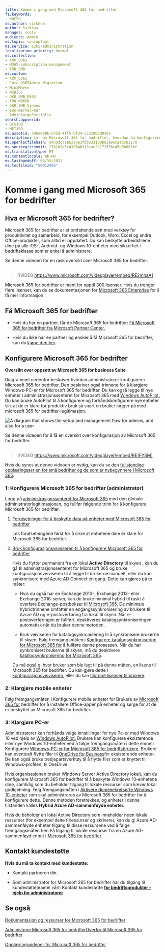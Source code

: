 ```yaml
---
title: Komme i gang med Microsoft 365 for bedrifter
f1.keywords:
- NOCSH
ms.author: sirkkuw
author: Sirkkuw
manager: scotv
audience: Admin
ms.topic: conceptual
ms.service: o365-administration
localization_priority: Normal
ms.collection:
- Adm_O365
- M365-subscription-management
- TRN_SMB
ms.custom:
- Adm_O365
- Core_O365Admin_Migration
- MiniMaven
- MSB365
- OKR_SMB_M365
- TRN_M365B
- OKR_SMB_Videos
- seo-marvel-mar
- AdminSurgePortfolio
search.appverid:
- BCS160
- MET150
ms.assetid: 496e690b-b75d-4ff5-bf34-cc32905d0364
description: Lær om Microsoft 365 for bedrifter, hvordan du konfigurerer det og hvordan du klargjør brukernes enheter og PC-er for å sikre at de er beskyttet av Microsoft 365 for bedrifter.
ms.openlocfilehash: 9430dc7aa637be3fdb833150b83e96caacc82170
ms.sourcegitcommit: 27b2b2e5c41934b918cac2c171556c45e36661bf
ms.translationtype: MT
ms.contentlocale: nb-NO
ms.lasthandoff: 03/19/2021
ms.locfileid: "50912966"
---
```

# <a name="get-started-with-microsoft-365-for-business"></a>Komme i gang med Microsoft 365 for bedrifter

## <a name="what-is-microsoft-365-for-business"></a>Hva er Microsoft 365 for bedrifter?

Microsoft 365 for bedrifter er et omfattende sett med verktøy for produktivitet og samarbeid, for eksempel Outlook, Word, Excel og andre Office-produkter, som alltid er oppdatert. Du kan beskytte arbeidsfilene dine på alle iOS-, Android- og Windows 10-enheter med sikkerhet i bedriftsklasse som er enkel å administrere.

Se denne videoen for en rask oversikt over Microsoft 365 for bedrifter.<br><br>

> [!VIDEO https://www.microsoft.com/videoplayer/embed/RE2mhaA] 
  
Microsoft 365 for bedrifter er ment for opptil 300 lisenser. Hvis du trenger flere lisenser, kan du se dokumentasjonen for [Microsoft 365 Enterprise](../enterprise/index.yml) for å få mer informasjon. 
  
## <a name="get-microsoft-365-for-business"></a>Få Microsoft 365 for bedrifter

- Hvis du har en partner, får de Microsoft 365 for bedrifter: [Få Microsoft 365 for bedrifter fra Microsoft Partner Center.](get-microsoft-365-business.md)
    
- Hvis du ikke har en partner og ønsker å få Microsoft 365 for bedrifter, kan du [kjøpe den her](https://www.microsoft.com/microsoft-365/business).
    
## <a name="set-up-microsoft-365-for-business"></a>Konfigurere Microsoft 365 for bedrifter

 **Oversikt over oppsett av Microsoft 365 for business Suite**
  
Diagrammet nedenfor beskriver hvordan administratorer konfigurerer Microsoft 365 for bedrifter. Den beskriver også trinnene for å klargjøre Windows-PC-er for Microsoft 365 for bedrifter. Du kan også legge til nye enheter i administrasjonssenteret for Microsoft 365 med [Windows AutoPilot.](add-autopilot-devices-and-profile.md) Du kan bruke AutoPilot til å konfigurere og forhåndskonfigurere nye enheter slik at de er klare for produktiv bruk så snart en bruker logger på med microsoft 365 for bedrifter-legitimasjon.
  
![A diagram that shows the setup and management flow for admins, and also for a user](../media/249f81fc-7e79-44c7-8425-3a0b7b651c3b.png)

Se denne videoen for å få en oversikt over konfigurasjon av Microsoft 365 for bedrifter.<br><br>

> [!VIDEO https://www.microsoft.com/videoplayer/embed/RE1FYSM] 

Hvis du synes at denne videoen er nyttig, kan du se den [fullstendige opplæringsserien for små bedrifter og de som er nybegynnere i Microsoft 365](https://support.microsoft.com/office/6ab4bbcd-79cf-4000-a0bd-d42ce4d12816).

  
### <a name="1-set-up-microsoft-365-for-business-admin"></a>1: Konfigurere Microsoft 365 for bedrifter (administrator)

Logg på [administrasjonssenteret for Microsoft 365](https://portal.office.com/adminportal/home) med den globale administratorlegitimasjonen, og fullfør følgende trinn for å konfigurere Microsoft 365 for bedrifter. 
  
1. [Forutsetninger for å beskytte data på enheter med Microsoft 365 for bedrifter](pre-requisites-for-data-protection.md)
    
    Les forutsetningene først for å sikre at enhetene dine er klare for Microsoft 365 for bedrifter.
    
2. [Bruk konfigurasjonsveiviseren til å konfigurere Microsoft 365 for bedrifter](set-up.md)
    
    Hvis du flytter permanent fra en lokal **Active Directory** til skyen , kan du gå til administrasjonssenteret for Microsoft 365 og bruke konfigurasjonsveiviseren til å legge til brukerne manuelt, eller du kan synkronisere med Azure AD Connect én gang. Dette kan gjøres på to måter: 
    
    - Hvis du også har en Exchange 2010-, Exchange 2013- eller Exchange 2016-server, kan du bruke minimal hybrid til raskt å overføre Exchange-postbokser til [Microsoft 365.](/Exchange/mailbox-migration/use-minimal-hybrid-to-quickly-migrate) De minimale hybridtrinnene omfatter en engangssynkronisering av brukere til Azure AD og e-postoverføring fra lokal til skyen. Når e-postoverføringen er fullført, deaktiveres katalogsynkroniseringen automatisk når du bruker denne metoden.
    
    - Bruk veiviseren for katalogsynkronisering til å synkronisere brukerne til skyen. Følg fremgangsmåten i [Konfigurere katalogsynkronisering for Microsoft 365 for](../enterprise/set-up-directory-synchronization.md) å fullføre denne prosessen. Når du har synkronisert brukerne til skyen, må du deaktivere [katalogsynkronisering for Microsoft 365](../enterprise/turn-off-directory-synchronization.md).
    
    Du må også gi hver bruker som ble lagt til på denne måten, en lisens til Microsoft 365 for bedrifter. Du kan gjøre dette i [konfigurasjonsveiviseren,](set-up.md) eller du kan [tilordne lisenser til brukere](../admin/manage/assign-licenses-to-users.md).
    
### <a name="2-prepare-mobile-devices"></a>2: Klargjøre mobile enheter

Følg fremgangsmåten i Konfigurere mobile enheter for Brukere av [Microsoft 365 for](set-up-mobile-devices.md) bedrifter for å installere Office-apper på enheter og sørge for at de er beskyttet av Microsoft 365 for bedrifter. 
  
### <a name="3-prepare-pcs"></a>3: Klargjøre PC-er

Administratorer kan forhånds velge innstillinger for nye Pc-er med Windows 10 ved hjelp av [Windows AutoPilot.](add-autopilot-devices-and-profile.md) Brukere kan konfigurere eksisterende eller nye Windows 10-enheter ved å følge fremgangsmåten i dette emnet: Konfigurere [Windows-PC-er for Microsoft 365 for bedriftsbrukere](set-up-windows-devices.md). Brukere kan eventuelt  flytte filer til [OneDrive for Business](move-files-to-onedrive.md)for eksisterende enheter. De kan også bruke tredjepartsverktøy til å flytte filer som er knyttet til Windows-profilen, til OneDrive.
  
Hvis organisasjonen bruker Windows Server Active Directory lokalt, kan du konfigurere Microsoft 365 for bedrifter til å beskytte Windows 10-enhetene dine, samtidig som du beholder tilgang til lokale ressurser som krever lokal godkjenning. Følg fremgangsmåten i [Aktivere domenekretserte Windows 10-enheter](manage-windows-devices.md) som skal administreres av Microsoft 365 for bedrifter for å konfigurere dette. Denne metoden foretrekkes, og enheter i denne tilstanden kalles **Hybrid Azure AD-sammenføyde enheter.** 
  
Hvis du beholder en lokal Active Directory som inneholder noen lokale ressurser (for eksempel delte filressurser og skrivere), kan du gi Azure AD-sammenføyde enheter tilgang til disse ressursene ved å følge fremgangsmåten her: Få tilgang til lokale ressurser fra en Azure AD-sammenføyd enhet i [Microsoft 365 for bedrifter](access-resources.md). 
  
  
## <a name="contact-support"></a>Kontakt kundestøtte

 **Hvis du må ta kontakt med kundestøtte:**
  
- Kontakt partneren din.
    
- Som administrator for Microsoft 365 for bedrifter har du tilgang til kundestøtteteamet vårt: Kontakt kundestøtte **[for bedriftsprodukter – hjelp for administratorer](../admin/contact-support-for-business-products.md)**
    
## <a name="see-also"></a>Se også

[Dokumentasjon og ressurser for Microsoft 365 for bedrifter](./index.yml)
  
[Administrere Microsoft 365 for bedrifter](manage.md)[Overfør til Microsoft 365 for bedrifter](migrate-to-microsoft-365-business.md)

[Opplæringsvideoer for Microsoft 365 for bedrifter](https://support.microsoft.com/office/6ab4bbcd-79cf-4000-a0bd-d42ce4d12816)